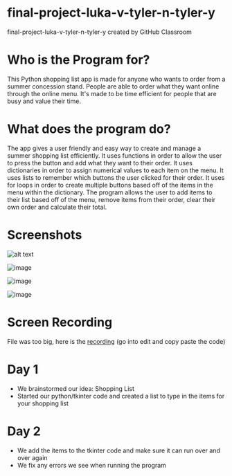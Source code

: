 # final-project-luka-v-tyler-n-tyler-y
final-project-luka-v-tyler-n-tyler-y created by GitHub Classroom
# Who is the Program for?
This Python shopping list app is made for anyone who wants to order from a summer concession stand. People are able to order what they want online through the online menu. It's made to be time efficient for people that are busy and value their time.

# What does the program do?
The app gives a user friendly and easy way to create and manage a summer shopping list efficiently. It uses functions in order to allow the user to press the button and add what they want to their order. It uses dictionaries in order to assign numerical values to each item on the menu. It uses lists to remember which buttons the user clicked for their order. It uses for loops in order to create multiple buttons based off of the items in the menu within the dictionary. The program allows the user to add items to their list based off of the menu, remove items from their order, clear their own order and calculate their total.

# Screenshots
![alt text](https://github.com/user-attachments/assets/adf39381-94af-4da9-bc85-f16e95b191c0 "This shows the code working")

![image](https://github.com/user-attachments/assets/23cdc650-da48-45fb-a980-cbc8b8502a0e)

![image](https://github.com/user-attachments/assets/70c88157-90fc-46f8-8d9c-e005b16a2a52)

![image](https://github.com/user-attachments/assets/3bafb776-3a0d-480f-bc12-324fffbbef34)


# Screen Recording
File was too big, here is the [recording]([url](https://drive.google.com/file/d/1l28bQhc0XYp5dgRgjGw2YfrabJAhITez/view?usp=sharing)) (go into edit and copy paste the code)


# Day 1
- We brainstormed our idea: Shopping List
- Started our python/tkinter code and created a list to type in the items for your shopping list


# Day 2
- We add the items to the tkinter code and make sure it can run over and over again
- We fix any errors we see when running the program 
